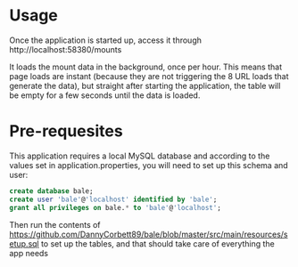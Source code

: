 # Usage
Once the application is started up, access it through http://localhost:58380/mounts

It loads the mount data in the background, once per hour. This means that page loads are instant (because they are not triggering the 8 URL loads that generate the data), but straight after starting the application, the table will be empty for a few seconds until the data is loaded.

# Pre-requesites
This application requires a local MySQL database and according to the values set in application.properties, you will need to set up this schema and user:

```sql
create database bale;
create user 'bale'@'localhost' identified by 'bale';
grant all privileges on bale.* to 'bale'@'localhost';
```

Then run the contents of https://github.com/DannyCorbett89/bale/blob/master/src/main/resources/setup.sql to set up the tables, and that should take care of everything the app needs
